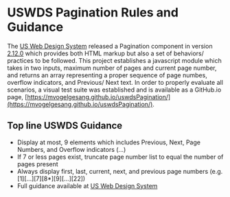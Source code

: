 # USWDS Pagination Rules and Guidance

The [US Web Design System](https://designsystem.digital.gov/components/pagination/) released a Pagination component in version [2.12.0](https://github.com/uswds/uswds/releases/tag/v2.12.0) which provides both HTML markup but also a set of behaviors/ practices to be followed.  This project establishes a javascript module which takes in two inputs, maximum number of pages and current page number, and returns an array representing a proper sequence of page numbes, overflow indicators, and Previous/ Next text.  In order to properly evaluate all scenarios, a visual test suite was established and is available as a GitHub.io page, [https://mvogelgesang.github.io/uswdsPagination/](https://mvogelgesang.github.io/uswdsPagination/).

## Top line USWDS Guidance 

- Display at most, 9 elements which includes Previous, Next, Page Numbers, and Overflow indicators (...)
- If 7 or less pages exist, truncate page number list to equal the number of pages present
- Always display first, last, current, next, and previous page numbers (e.g. [1][...][7][8*][9][...][22])
- Full guidance available at [US Web Design System](https://designsystem.digital.gov/components/pagination/)
